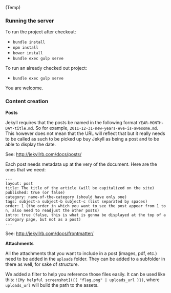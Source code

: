 (Temp)

### Running the server

To run the project after checkout:
- `bundle install`
- `npm install`
- `bower install`
- `bundle exec gulp serve`

To run an already checked out project:
- `bundle exec gulp serve`

You are welcome.

### Content creation

**Posts**

Jekyll requires that the posts be named in the following format `YEAR-MONTH-DAY-title.md`. So for example, `2011-12-31-new-years-eve-is-awesome.md`. This however does not mean that the URL will reflect that but it really needs to be called as such to be picked up buy Jekyll as being a post and to be able to display the date.

See: http://jekyllrb.com/docs/posts/

Each post needs metadata up at the very of the document. Here are the ones that we need:

```
---
layout: post
title: The title of the article (will be capitalized on the site)
published: true (or false)
category: name-of-the-category (should have only one)
tags: subject-a subject-b subject-c (list separated by spaces)
order: 1 (the order in which you want to see the post appear from 1 to n, also need to readjust the other posts)
intro: true (false, this is what is gonna be displayed at the top of a category page, but not as a post)
---
```

See: http://jekyllrb.com/docs/frontmatter/


**Attachments**

All the attachments that you want to include in a post (images, pdf, etc.) need to be added in the `uploads` folder. They can be added to a subfolder in there as well, for sake of structure.

We added a filter to help you reference those files easily. It can be used like this: `![My helpful screenshot]({{ "flag.png" | uploads_url }})`, where `uploads_url` will build the path to the assets.
